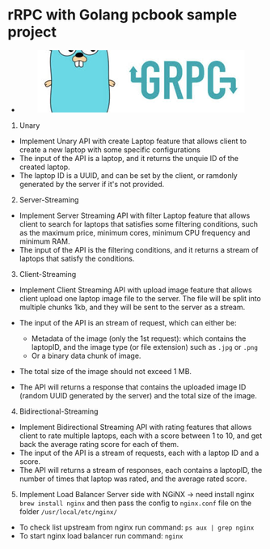# rRPC with Golang pcbook sample project
  *  <div style="text-align: center"><img src="./grpc-golang.jpeg" alt="logo" /> <div>

1. Unary 
* Implement Unary API with create Laptop feature that allows client to create a new laptop with some specific configurations
* The input of the API is a laptop, and it returns the unquie ID of the created laptop.
* The laptop ID is a UUID, and can be set by the client, or ramdonly generated by the server if it's not provided.

2. Server-Streaming
* Implement Server Streaming API with filter Laptop feature that allows client to search for laptops that satisfies some filtering conditions, such as the maximum price, minimum cores, minimum CPU frequency and minimum RAM.
* The input of the API is the filtering conditions, and it returns a stream of laptops that satisfy the conditions.

3. Client-Streaming
* Implement Client Streaming API with upload image feature that allows client upload one laptop image file to the server. The file will be split into multiple chunks 1kb, and they will be sent to the server as a stream.
* The input of the API is an stream of request, which can either be:
  - Metadata of the image (only the 1st request): which contains the laptopID, and the image type (or file extension) such as ```.jpg``` or ```.png```
  - Or a binary data chunk of image.
* The total size of the image should not exceed 1 MB.

* The API will returns a response that contains the uploaded image ID (random UUID generated by the server) and the total size of the image.

4. Bidirectional-Streaming
* Implement Bidirectional Streaming API with rating features that allows client to rate multiple laptops, each with a score between 1 to 10, and get back the average rating score for each of them.
* The input of the API is a stream of requests, each with a laptop ID and a score.
* The API will returns a stream of responses, each contains a laptopID, the number of times that laptop was rated, and the average rated score.

5. Implement Load Balancer Server side with NGiNX -> need install nginx ```brew install nginx``` and then pass the config to ```nginx.conf``` file on the folder ```/usr/local/etc/nginx/```

* To check list upstream from nginx run command: ```ps aux | grep nginx```
* To start nginx load balancer run command: ```nginx```